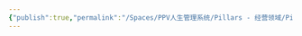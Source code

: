 ```yaml
---
{"publish":true,"permalink":"/Spaces/PPV人生管理系统/Pillars - 经营领域/Pillars - 人生经营领域/运动/增肌减脂计划/力量训练动作库/哑铃推举.md","created":"2025-07-07T18:43:32.185+08:00","modified":"2025-07-09T00:22:52.340+08:00","published":"2025-07-09T00:22:52.340+08:00","cssclasses":""}
---
```


